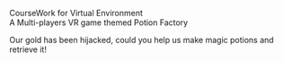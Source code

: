 CourseWork for Virtual Environment     
A Multi-players VR game themed Potion Factory

Our gold has been hijacked, could you help us make magic potions and retrieve it!
